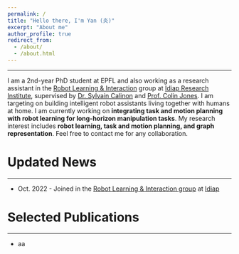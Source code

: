 ```yaml
---
permalink: /
title: "Hello there, I'm Yan (炎)"
excerpt: "About me"
author_profile: true
redirect_from: 
  - /about/
  - /about.html
---
```

---
I am a 2nd-year PhD student at EPFL and also working as a research assistant in the [Robot Learning & Interaction](https://www.idiap.ch/en/scientific-research/robot-learning-and-interaction) group at [Idiap Research Institute](https://www.idiap.ch/en), supervised by [Dr. Sylvain Calinon](https://calinon.ch/index.htm) and [Prof. Colin Jones](https://people.epfl.ch/colin.jones). I am targeting on building intelligent robot assistants living together with humans at home. I am currently working on **integrating task and motion planning with robot learning for long-horizon manipulation tasks**. My research interest includes **robot learning, task and motion planning, and graph representation**. Feel free to contact me for any collaboration.

Updated News
===
---
* Oct. 2022 - Joined in the [Robot Learning & Interaction group](https://www.idiap.ch/en/scientific-research/robot-learning-and-interaction) at [Idiap](https://www.idiap.ch/en)


Selected Publications
===
---
* aa
  
